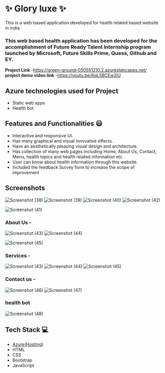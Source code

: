# ✨ Glory luxe ✨

This is a web based application developed for health related based website in india

### This web based health application has been developed for the accomplishment of Future Ready Talent Internship program launched by Microsoft, Future Skills Prime, Quess, Github and EY.


**Project Link** -https://green-ground-050551210.2.azurestaticapps.net/
**project demo video link** -https://youtu.be/6qL5BCEw2lU 

## Azure technologies used for Project

- Static web apps
- Health bot

## Features and Functionalities 😃

- Interactive and responsive UI.
- Has many graphical and visual innovative effects.
- Have an aesthetically pleasing visual design and architecture.
- Has collection of many web pages including Home, About Us, Contact, Menu, health topics and health related information etc.
- User can know about health information through this website.
- Included the feedback Survey form to increase the scope of improvement 

## Screenshots
![Screenshot (38)](https://user-images.githubusercontent.com/115935287/206903262-c93921f4-1b82-446c-a79d-5ccf600c13cc.png)
![Screenshot (39)](https://user-images.githubusercontent.com/115935287/206903271-0c850e10-81c4-4fe9-8993-afc375339417.png)
![Screenshot (40)](https://user-images.githubusercontent.com/115935287/206903306-52c08ff2-51c7-4a35-a77c-43ac551eb302.png)
![Screenshot (42)](https://user-images.githubusercontent.com/115935287/206903319-e7c7bf62-7fb0-4f56-b421-40ce547e6903.png)

![Screenshot (41)](https://user-images.githubusercontent.com/115935287/206903310-eeaa6e88-b928-4110-b4b9-9c6635ba659c.png)



   

### About Us -
![Screenshot (43)](https://user-images.githubusercontent.com/115935287/206903388-333b34cc-5418-4ee9-aced-149b8f1e2c63.png)
![Screenshot (44)](https://user-images.githubusercontent.com/115935287/206903395-a4655f96-46e2-4192-9772-00315978e70e.png)

![Screenshot (45)](https://user-images.githubusercontent.com/115935287/206903402-406004d3-b877-49df-892b-ec061056df9e.png)


### Services -
![Screenshot (43)](https://user-images.githubusercontent.com/115935287/206903500-5110a1b7-6f2a-4eb2-b833-30dace6d4321.png)
![Screenshot (44)](https://user-images.githubusercontent.com/115935287/206903499-5c6e7277-5912-44eb-b0ce-acfc8b3df6dd.png)
![Screenshot (45)](https://user-images.githubusercontent.com/115935287/206903498-ccf198f5-a61e-4ab9-8e27-fa5ab8759108.png)




### Contact us -
![Screenshot (46)](https://user-images.githubusercontent.com/115935287/206903576-39128b06-04f6-41d3-828c-638c98748729.png)
![Screenshot (47)](https://user-images.githubusercontent.com/115935287/206903579-1d6f6976-407e-4b8b-97d4-4dd32277b90b.png)



### health bot
![Screenshot (48)](https://user-images.githubusercontent.com/115935287/206903601-ff78bdd3-565c-4692-a556-19a4cec09ce3.png)




## Tech Stack 💻

- [Azure(Hosting)](https://azure.microsoft.com/en-in/features/azure-portal/)
- HTML
- CSS
- Bootstrap
- JavaScript
